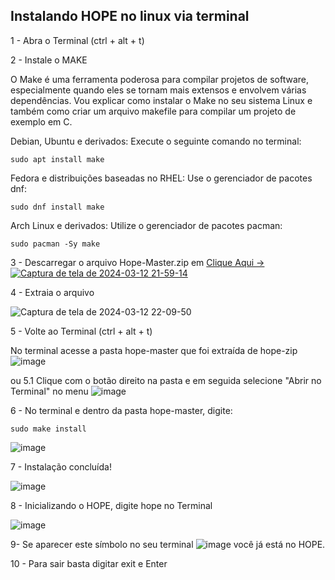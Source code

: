 ## Instalando HOPE no linux via terminal

1 - Abra o Terminal (ctrl + alt + t)

2 - Instale o MAKE 

O Make é uma ferramenta poderosa para compilar projetos de software, especialmente quando eles se 
tornam mais extensos e envolvem várias dependências. Vou explicar como instalar o Make no seu sistema 
Linux e também como criar um arquivo makefile para compilar um projeto de exemplo em C.

Debian, Ubuntu e derivados: Execute o seguinte comando no terminal:
```terminal
sudo apt install make
```
Fedora e distribuições baseadas no RHEL: Use o gerenciador de pacotes dnf:
```terminal
sudo dnf install make
```
Arch Linux e derivados: Utilize o gerenciador de pacotes pacman:
```terminal
sudo pacman -Sy make
```
3 - Descarregar o arquivo Hope-Master.zip em [Clique Aqui -> ![Captura de tela de 2024-03-12 21-59-14](https://github.com/pedroheinrich/Hope/assets/97209403/389ed2c6-5f3b-4369-bd87-e7bed30b2705)
](https://github.com/pedroheinrich/Hope/blob/main/Instalador%20HOPE%20Linux/hope-master.zip)

4 - Extraia o arquivo 

![Captura de tela de 2024-03-12 22-09-50](https://github.com/pedroheinrich/Hope/assets/97209403/cf351ce9-524e-4c2b-b019-c7af2bf6f504)


5 - Volte ao Terminal (ctrl + alt + t)

No terminal acesse a pasta hope-master que foi extraída de hope-zip
![image](https://github.com/pedroheinrich/Hope/assets/97209403/61f82c9d-0048-4523-a159-dff8d8b74aeb)

ou 
5.1
Clique com o botão direito na pasta e em seguida selecione "Abrir no Terminal" no menu
![image](https://github.com/pedroheinrich/Hope/assets/97209403/3d8b09d1-d261-4b74-b538-a6f7afa702bb)

6 - No terminal e dentro da pasta hope-master, digite:
```terminal
sudo make install
```
![image](https://github.com/pedroheinrich/Hope/assets/97209403/eb01b937-8e69-4511-b5db-271484a696d6)


7 - Instalação concluída!

![image](https://github.com/pedroheinrich/Hope/assets/97209403/50ec8450-969b-4194-8c5a-0e889e318078)

8 - Inicializando o HOPE, digite hope no Terminal

![image](https://github.com/pedroheinrich/Hope/assets/97209403/1d0b4357-568c-412a-90c5-df5681e7fb4d)

9- Se aparecer este símbolo no seu terminal ![image](https://github.com/pedroheinrich/Hope/assets/97209403/d118697f-dcb8-4ce3-bff0-11da29858f2e) você já está no HOPE.

10 - Para sair basta digitar exit e Enter 

